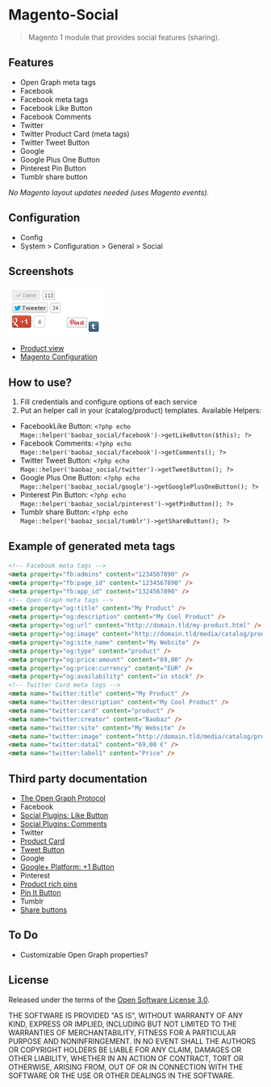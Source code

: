 # Magento-Social

> Magento 1 module that provides social features (sharing).

## Features

* Open Graph meta tags
* Facebook
 * Facebook meta tags
 * Facebook Like Button
 * Facebook Comments
* Twitter
 * Twitter Product Card (meta tags)
 * Twitter Tweet Button
* Google
 * Google Plus One Button
* Pinterest Pin Button
* Tumblr share button

_No Magento layout updates needed (uses Magento events)._

## Configuration

* Config
 * System > Configuration > General > Social

## Screenshots

![Product view](doc/screenshots/Baobaz_Social-ProductViewDetails.png "Product view")  

* [Product view](doc/screenshots/Baobaz_Social-ProductView.png)
* [Magento Configuration](doc/screenshots/Baobaz_Social-Configuration.png)

## How to use?

1. Fill credentials and configure options of each service
2. Put an helper call in your (catalog/product) templates. Available Helpers:
  * FacebookLike Button: `<?php echo Mage::helper('baobaz_social/facebook')->getLikeButton($this); ?>`
  * Facebook Comments: `<?php echo Mage::helper('baobaz_social/facebook')->getComments(); ?>`
  * Twitter Tweet Button: `<?php echo Mage::helper('baobaz_social/twitter')->getTweetButton(); ?>`
  * Google Plus One Button: `<?php echo Mage::helper('baobaz_social/google')->getGooglePlusOneButton(); ?>`
  * Pinterest Pin Button: `<?php echo Mage::helper('baobaz_social/pinterest')->getPinButton(); ?>`
  * Tumblr share Button: `<?php echo Mage::helper('baobaz_social/tumblr')->getShareButton(); ?>`

## Example of generated meta tags

```html
<!-- Facebook meta tags -->
<meta property="fb:admins" content="1234567890" />
<meta property="fb:page_id" content="1234567890" />
<meta property="fb:app_id" content="1324567890" />
<!-- Open Graph meta tags -->
<meta property="og:title" content="My Product" />
<meta property="og:description" content="My Cool Product" />
<meta property="og:url" content="http://domain.tld/my-product.html" />
<meta property="og:image" content="http://domain.tld/media/catalog/product/cache/1/image/hash/m/y/my-product.jpg" />
<meta property="og:site_name" content="My Website" />
<meta property="og:type" content="product" />
<meta property="og:price:amount" content="69,00" />
<meta property="og:price:currency" content="EUR" />
<meta property="og:availability" content="in stock" />
<!-- Twitter Card meta tags -->
<meta name="twitter:title" content="My Product" />
<meta name="twitter:description" content="My Cool Product" />
<meta name="twitter:card" content="product" />
<meta name="twitter:creator" content="Baobaz" />
<meta name="twitter:site" content="My Website" />
<meta name="twitter:image" content="http://domain.tld/media/catalog/product/cache/1/image/hash/m/y/my-product.jpg" />
<meta name="twitter:data1" content="69,00 €" />
<meta name="twitter:label1" content="Price" />
```

## Third party documentation

* [The Open Graph Protocol](http://ogp.me/)
* Facebook
 * [Social Plugins: Like Button](http://developers.facebook.com/docs/reference/plugins/like/)
 * [Social Plugins: Comments](http://developers.facebook.com/docs/reference/plugins/comments/)
* Twitter
 * [Product Card](https://dev.twitter.com/docs/cards/types/product-card)
 * [Tweet Button](https://dev.twitter.com/docs/tweet-button)
* Google
 * [Google+ Platform: +1 Button](https://developers.google.com/+/plugins/+1button/)
* Pinterest
 * [Product rich pins](http://developers.pinterest.com/rich_pins/#Product)
 * [Pin It Button](http://business.pinterest.com/widget-builder/#do_pin_it_button)
* Tumblr
 * [Share buttons](http://www.tumblr.com/buttons)

## To Do

* Customizable Open Graph properties?

## License

Released under the terms of the [Open Software License 3.0](http://opensource.org/licenses/OSL-3.0).

THE SOFTWARE IS PROVIDED "AS IS", WITHOUT WARRANTY OF ANY KIND, EXPRESS
OR IMPLIED, INCLUDING BUT NOT LIMITED TO THE WARRANTIES OF MERCHANTABILITY,
FITNESS FOR A PARTICULAR PURPOSE AND NONINFRINGEMENT. IN NO EVENT SHALL
THE AUTHORS OR COPYRIGHT HOLDERS BE LIABLE FOR ANY CLAIM, DAMAGES OR OTHER
LIABILITY, WHETHER IN AN ACTION OF CONTRACT, TORT OR OTHERWISE, ARISING
FROM, OUT OF OR IN CONNECTION WITH THE SOFTWARE OR THE USE OR OTHER
DEALINGS IN THE SOFTWARE.
